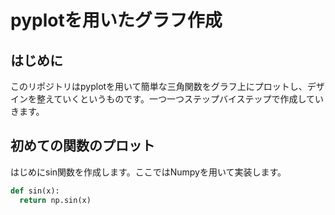 # pyplotを用いたグラフ作成
## はじめに
このリポジトリはpyplotを用いて簡単な三角関数をグラフ上にプロットし、デザインを整えていくというものです。一つ一つステップバイステップで作成していきます。
## 初めての関数のプロット
はじめにsin関数を作成します。ここではNumpyを用いて実装します。
```python
def sin(x):
  return np.sin(x)
```
